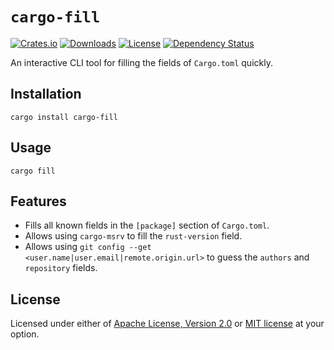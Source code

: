 <!-- cargo-rdme start -->

# `cargo-fill`

[![Crates.io](https://img.shields.io/crates/v/cargo-fill)](https://crates.io/crates/cargo-fill)
[![Downloads](https://img.shields.io/crates/d/cargo-fill.svg)](https://crates.io/crates/cargo-fill)
[![License](https://img.shields.io/crates/l/cargo-fill)](https://crates.io/crates/cargo-fill)
[![Dependency Status](https://deps.rs/repo/github/JohnScience/cargo-fill/status.svg)](https://deps.rs/repo/github/JohnScience/cargo-fill)

An interactive CLI tool for filling the fields of `Cargo.toml` quickly.

## Installation

```console
cargo install cargo-fill
```

## Usage

```console
cargo fill
```

## Features

* Fills all known fields in the `[package]` section of `Cargo.toml`.
* Allows using `cargo-msrv` to fill the `rust-version` field.
* Allows using `git config --get <user.name|user.email|remote.origin.url>` to guess the `authors` and `repository` fields.

## License

Licensed under either of [Apache License, Version 2.0] or [MIT license] at your option.

[Apache License, Version 2.0]: https://www.apache.org/licenses/LICENSE-2.0
[MIT license]: https://opensource.org/licenses/MIT

<!-- cargo-rdme end -->

